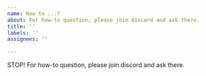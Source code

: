 ```yaml
---
name: How to ...?
about: For how-to question, please join discord and ask there.
title: ''
labels: ''
assignees: ''

---
```


STOP! For how-to question, please join discord and ask there.
